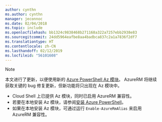 ```yaml
---
author: cynthn
ms.author: cynthn
manager: jeconnoc
ms.date: 02/04/2018
ms.topic: include
ms.openlocfilehash: bb1324c9838468b271168a322a7257ebb2938e83
ms.sourcegitcommit: 24dd5964eafbe8aa4badbca837c2a1a7836f2df7
ms.translationtype: HT
ms.contentlocale: zh-CN
ms.lasthandoff: 02/12/2019
ms.locfileid: "56101608"
---
```

> [!NOTE]
>
> 本文进行了更新，以便使用新的 [Azure PowerShell Az 模块](https://docs.microsoft.com/powershell/azure/new-azureps-module-az)。 AzureRM 将继续获取关键的 bug 修复更新，但新功能将只出现在 Az 模块中。
> * Cloud Shell 上已提供 Az 模块，同时已启用 AzureRM 兼容性。
> * 若要在本地安装 Az 模块，请参阅[安装 Azure PowerShell](https://docs.microsoft.com/powershell/azure/install-az-ps)。
> * 如果在本地安装 Az 模块，可通过运行 `Enable-AzureRmAlias` 来启用 AzureRM 兼容性。

<!-- ms.date: 02/12/2019 -->